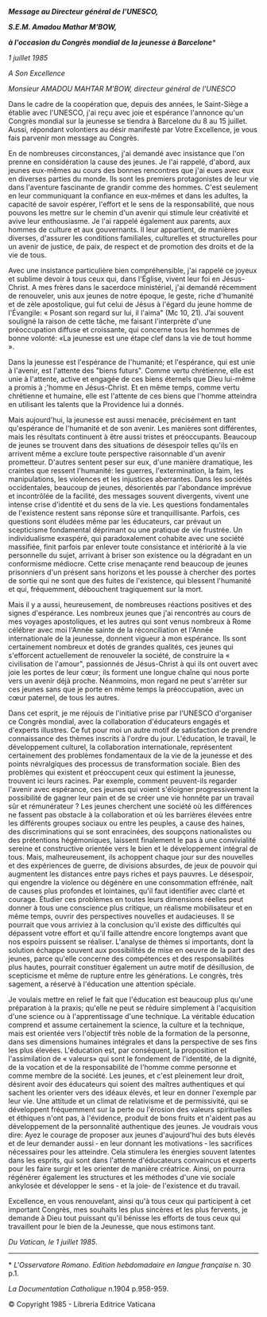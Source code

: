 ***Message au Directeur général de l'UNESCO,***

***S.E.M. Amadou Mathar M'BOW,***

***à l'occasion du Congrès mondial de la jeunesse à Barcelone**\**

*1 juillet 1985*

*A Son Excellence*

*Monsieur AMADOU MAHTAR M'BOW,* *directeur général de l'UNESCO*

Dans le cadre de la coopération que, depuis des années, le Saint-Siège a établie avec l'UNESCO, j'ai reçu avec joie et espérance l'annonce qu'un Congrès mondial sur la jeunesse se tiendra à Barcelone du 8 au 15 juillet. Aussi, répondant volontiers au désir manifesté par Votre Excellence, je vous fais parvenir mon message au Congrès.

En de nombreuses circonstances, j'ai demandé avec insistance que l'on prenne en considération la cause des jeunes. Je l'ai rappelé, d'abord, aux jeunes eux-mêmes au cours des bonnes rencontres que j'ai eues avec eux en diverses parties du monde. Ils sont les premiers protagonistes de leur vie dans l'aventure fascinante de grandir comme des hommes. C'est seulement en leur communiquant la confiance en eux-mêmes et dans les adultes, la capacité de savoir espérer, l'effort et le sens de la responsabilité, que nous pouvons les mettre sur le chemin d'un avenir qui stimule leur créativité et avive leur enthousiasme. Je l'ai rappelé également aux parents, aux hommes de culture et aux gouvernants. Il leur appartient, de manières diverses, d'assurer les conditions familiales, culturelles et structurelles pour un avenir de justice, de paix, de respect et de promotion des droits et de la vie de tous.

Avec une insistance particulière bien compréhensible, j'ai rappelé ce joyeux et sublime devoir à tous ceux qui, dans l'Église, vivent leur foi en Jésus-Christ. A mes frères dans le sacerdoce ministériel, j'ai demandé récemment de renouveler, unis aux jeunes de notre époque, le geste, riche d'humanité et de zèle apostolique, gui fut celui de Jésus à l'égard du jeune homme de l'Évangile: « Posant son regard sur lui, il l'aima" (Mc 10, 21). J’ai souvent souligné la raison de cette tâche, me faisant l'interprète d'une préoccupation diffuse et croissante, qui concerne tous les hommes de bonne volonté: «La jeunesse est une étape clef dans la vie de tout homme ».

Dans la jeunesse est l'espérance de l'humanité; et l'espérance, qui est unie à l'avenir, est l'attente des "biens futurs". Comme vertu chrétienne, elle est unie à l'attente, active et engagée de ces biens éternels que Dieu lui-même a promis à ;'homme en Jésus-Christ. Et en même temps, comme vertu chrétienne et humaine, elle est l'attente de ces biens que l'homme atteindra en utilisant les talents que la Providence lui a donnés.

Mais aujourd'hui, la jeunesse est aussi menacée, précisément en tant qu'espérance de l'humanité et de son avenir. Les manières sont différentes, mais les résultats continuent à être aussi tristes et préoccupants. Beaucoup de jeunes se trouvent dans des situations de désespoir telles qu'ils en arrivent même a exclure toute perspecti­ve raisonnable d'un avenir prometteur. D'autres sentent peser sur eux, d'une manière dramatique, les craintes que ressent l'humanité: les guerres, l'extermina­tion, la faim, les manipulations, les violences et les injustices aberrantes. Dans les sociétés occidentales, beaucoup de jeunes, désorientés par l'abondance imprévue et incontrôlée de la facilité, des messages souvent divergents, vivent une intense crise d'identité et du sens de la vie. Les questions fondamentales de l'existence restent sans réponse sûre et tranquillisante. Parfois, ces questions sont éludées même par les éducateurs, car prévaut un scepticisme fondamental déprimant ou une pratique de vie frustrée. Un individualisme exaspéré, qui paradoxalement cohabite avec une société massifiée, finit parfois par enlever toute consistance et intériorité à la vie personnelle du sujet, arrivant à briser son existence ou la dégradant en un confor­misme médiocre. Cette crise menaçante rend beaucoup de jeunes prisonniers d'un présent sans horizons et les pousse à chercher des portes de sortie qui ne sont que des fuites de l'existence, qui blessent l'humanité et qui, fréquemment, débouchent tragiquement sur la mort.

Mais il y a aussi, heureusement, de nombreuses réactions positives et des signes d'espérance. Les nombreux jeunes que j'ai rencontrés au cours de mes voyages apostoliques, et les autres qui sont venus nombreux à Rome célébrer avec moi l'Année sainte de la réconciliation et l'Année internationale de la jeunesse, donnent vigueur à mon espérance. Ils sont certainement nombreux et dotés de grandes qualités, ces jeunes qui s'efforcent actuellement de renouveler la société, de construire la « civilisation de l'amour", passionnés de Jésus-Christ à qui ils ont ouvert avec joie les portes de leur cœur; ils forment une longue chaîne qui nous porte vers un avenir déjà proche. Néanmoins, mon regard ne peut s'arrêter sur ces jeunes sans que je porte en même temps la préoccupation, avec un cœur paternel, de tous les autres.

Dans cet esprit, je me réjouis de l'initiative prise par l'UNESCO d'organiser ce Congrès mondial, avec la collaboration d'éducateurs engagés et d'experts illustres. Ce fut pour moi un autre motif de satisfaction de prendre connaissance des thèmes inscrits à l'ordre du jour. L'éducation, le travail, le développement culturel, la collaboration internationale, représentent certainement des problèmes fondamentaux de la vie de la jeunesse et des points névralgiques des processus de transformation sociale. Bien des problèmes qui existent et préoccupent ceux qui estiment la jeunesse, trouvent ici leurs racines. Par exemple, comment peuvent-ils regarder l'avenir avec espérance, ces jeunes qui voient s'éloigner progressivement la possi­bilité de gagner leur pain et de se créer une vie honnête par un travail sûr et rémunérateur ? Les jeunes cherchent une société où les différences ne fassent pas obstacle à la collaboration et où les barrières élevées entre les différents groupes sociaux ou entre les peuples, a cause des haines, des discriminations qui se sont enracinées, des soupçons nationalistes ou des prétentions hégémoniques, laissent finalement le pas à une convivialité sereine et constructive orientée vers le bien et le développement intégral de tous. Mais, malheureusement, ils achoppent chaque jour sur des nouvelles et des expériences de guerre, de divisions absurdes, de jeux de pouvoir qui augmentent les distances entre pays riches et pays pauvres. Le désespoir, qui engendre la violence ou dégénère en une consommation effrénée, naît de causes plus profondes et lointaines, qu'il faut identifier avec clarté et courage. Étudier ces problèmes en toutes leurs dimensions réelles peut donner à tous une conscience plus critique, un réalisme mobilisateur et en même temps, ouvrir des perspectives nouvelles et audacieuses. Il se pourrait que vous arriviez à la conclusion qu'il existe des difficultés qui dépassent votre effort et qu'il faille attendre encore longtemps avant que nos espoirs puissent se réaliser. L'analyse de thèmes si importants, dont la solution échappe souvent aux possibilités de mise en oeuvre de la part des jeunes, parce qu'elle concerne des compétences et des responsabilités plus hautes, pourrait constituer également un autre motif de désillusion, de scepticisme et même de rupture entre les générations. Le congrès, très sagement, a réservé à l'éducation une attention spéciale.

Je voulais mettre en relief le fait que l'éducation est beaucoup plus qu'une préparation à la praxis; qu'elle ne peut se réduire simplement à l'acquisition d'une science ou à l'apprentissage d'une technique. La véritable éducation comprend et assume certainement la science, la culture et la technique, mais est orientée vers l'objectif très noble de la formation de la personne, dans ses dimensions humaines intégrales et dans la perspective de ses fins les plus élevées. L'éducation est, par conséquent, la proposition et l'assimilation de « valeurs» qui sont le fondement de l'identité, de la dignité, de la vocation et de la responsabilité de l'homme comme personne et comme membre de la société. Les jeunes, et c'est pleinement leur droit, désirent avoir des éducateurs qui soient des maîtres authentiques et qui sachent les orienter vers des idéaux élevés, et leur en donner l'exemple par leur vie. Une attitude et un climat de relativisme et de permissivité, qui se développent fréquemment sur la perte ou l'érosion des valeurs spirituelles et éthiques n'ont pas, à l'évidence, pro­duit de bons fruits et n'aident pas au développement de la personnalité authentique des jeunes. Je voudrais vous dire: Ayez le courage de proposer aux jeunes d'aujourd'hui des buts élevés et de leur demander aussi ‑ en leur donnant les motivations ‑ les sacrifices nécessaires pour les atteindre. Cela stimulera les énergies souvent latentes dans les esprits, qui sont dans l'attente d'éducateurs convaincus et experts pour les faire surgir et les orienter de manière créatrice. Ainsi, on pourra régénérer également les structures et les méthodes d'une vie sociale ankylosée et développer le sens ‑ et la joie‑ de l'existence et du travail.

Excellence, en vous renouvelant, ainsi qu'à tous ceux qui participent à cet important Congrès, mes souhaits les plus sincères et les plus fervents, je demande à Dieu tout puissant qu'il bénisse les efforts de tous ceux qui travaillent pour le bien de la Jeunesse, que nous estimons tant.

*Du Vatican, le 1 juillet 1985*.

* * *

\* *L'Osservatore Romano. Edition hebdomadaire en langue française* n. 30 p.1.

*La Documentation Catholique* n.1904 p.958-959.

© Copyright 1985 - Libreria Editrice Vaticana